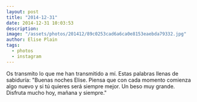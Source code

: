 ```yaml
---
layout: post
title: "2014-12-31"
date: 2014-12-31 10:03:53
description: 
image: "/assets/photos/201412/89c0253cad6a6ca0e8153eaebda79332.jpg"
author: Elise Plain
tags: 
  - photos
  - instagram
---
```


Os transmito lo que me han transmitido a mí. Estas palabras llenas de sabiduría: &#34;Buenas noches Elise. Piensa que con cada momento comienza algo nuevo y si tú quieres será siempre mejor. Un beso muy grande. Disfruta mucho hoy, mañana y siempre.&#34;
<p></p>
